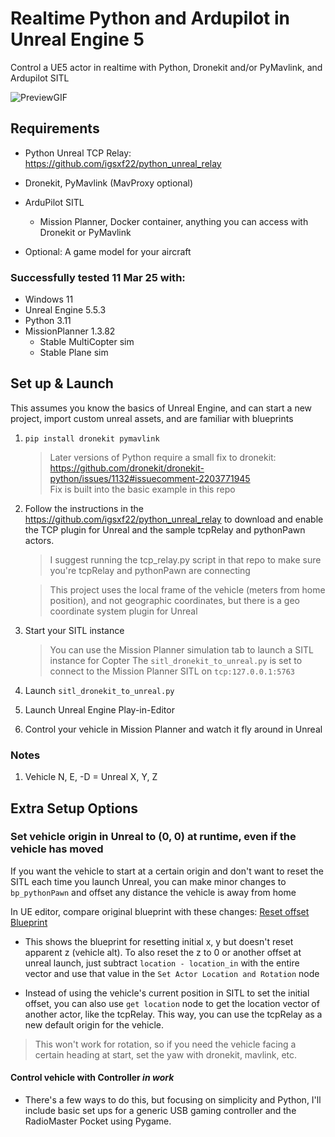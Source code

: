 # Realtime Python and Ardupilot in Unreal Engine 5

Control a UE5 actor in realtime with Python, Dronekit and/or PyMavlink, and Ardupilot SITL

![PreviewGIF](media/preview_sitl_dronekit_unreal.gif)

## Requirements
- Python Unreal TCP Relay: https://github.com/igsxf22/python_unreal_relay

- Dronekit, PyMavlink (MavProxy optional)

- ArduPilot SITL
    - Mission Planner, Docker container, anything you can access with Dronekit or PyMavlink

- Optional: A game model for your aircraft


### Successfully tested 11 Mar 25 with:
- Windows 11
- Unreal Engine 5.5.3
- Python 3.11
- MissionPlanner 1.3.82
    - Stable MultiCopter sim
    - Stable Plane sim

## Set up & Launch
This assumes you know the basics of Unreal Engine, and can start a new project, import custom unreal assets, and are familiar with blueprints

1. `pip install dronekit pymavlink`

    > Later versions of Python require a small fix to dronekit:
    https://github.com/dronekit/dronekit-python/issues/1132#issuecomment-2203771945<br>
    > Fix is built into the basic example in this repo

2. Follow the instructions in the https://github.com/igsxf22/python_unreal_relay to download and enable the TCP plugin for Unreal and the sample tcpRelay and pythonPawn actors. 
    > I suggest running the tcp_relay.py script in that repo to make sure you're tcpRelay and pythonPawn are connecting

    > This project uses the local frame of the vehicle (meters from home position), and not geographic coordinates, but there is a geo coordinate system plugin for Unreal

3. Start your SITL instance
    > You can use the Mission Planner simulation tab to launch a SITL instance for Copter
    > The `sitl_dronekit_to_unreal.py` is set to connect to the Mission Planner SITL on `tcp:127.0.0.1:5763`

4. Launch `sitl_dronekit_to_unreal.py`

5. Launch Unreal Engine Play-in-Editor

6. Control your vehicle in Mission Planner and watch it fly around in Unreal


### Notes

1. Vehicle N, E, -D = Unreal X, Y, Z

## Extra Setup Options
### Set vehicle origin in Unreal to (0, 0) at runtime, even if the vehicle has moved
If you want the vehicle to start at a certain origin and don't want to reset the SITL each time you launch Unreal, you can make minor changes to `bp_pythonPawn` and offset any distance the vehicle is away from home

In UE editor, compare original blueprint with these changes: [Reset offset Blueprint](media/bp_pythonPawn_with_offset_xy.jpg)

 - This shows the blueprint for resetting initial x, y but doesn't reset apparent z (vehicle alt). To also reset the z to 0 or another offset at unreal launch, just subtract `location - location_in` with the entire vector and use that value in the `Set Actor Location and Rotation` node 

 - Instead of using the vehicle's current position in SITL to set the initial offset, you can also use `get location` node to get the location vector of another actor, like the tcpRelay. This way, you can use the tcpRelay as a new default origin for the vehicle.

> This won't work for rotation, so if you need the vehicle facing a certain heading at start, set the yaw with dronekit, mavlink, etc.

#### Control vehicle with Controller ***in work***
- There's a few ways to do this, but focusing on simplicity and Python, I'll include basic set ups for a generic USB gaming controller and the RadioMaster Pocket using Pygame.
